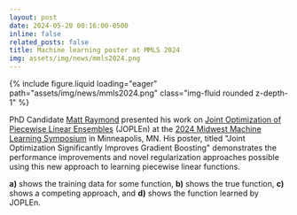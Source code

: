 ```yaml
---
layout: post
date: 2024-05-20 00:16:00-0500
inline: false
related_posts: false
title: Machine learning poster at MMLS 2024
img: assets/img/news/mmls2024.png
---
```


<div class="row mt-4 justify-content-center">
    <div class="col-sm-12 col-md-6">
        {% include figure.liquid loading="eager" path="assets/img/news/mmls2024.png" class="img-fluid rounded z-depth-1" %}
    </div>
</div>

PhD Candidate [Matt Raymond](/people/mattrmd) presented his work on [Joint Optimization of Piecewise Linear Ensembles](https://arxiv.org/abs/2405.00303) (JOPLEn) at the [2024 Midwest Machine Learning Symposium](https://midwest-ml.org/2024/) in Minneapolis, MN.
His poster, titled "Joint Optimization Significantly Improves Gradient Boosting" demonstrates the performance improvements and novel regularization approaches possible using this new approach to learning piecewise linear functions.

**a)** shows the training data for some function, **b)** shows the true function, **c)** shows a competing approach, and **d)** shows the function learned by JOPLEn.